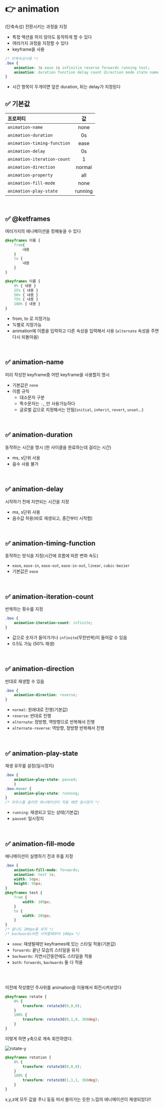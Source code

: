 # 👉 animation
(단축속성) 전환시키는 과정을 지정

- 특정 액션을 하지 않아도 동작하게 할 수 있다
- 여러가지 과정을 지정할 수 있다
- keyframe을 사용

```css
/* 단축속성사용 */
.box {
    animation: 3s ease 1s infinitie reverse forwards running test;
    animation: duration function delay count direction mode state name;
}
```
- 시간 항목이 두개이면 앞은 duration, 뒤는 delay가 지정된다



## ✅ 기본값

|프로퍼티|값|
|:---|:---:|
| `animation-name` | none |
| `animation-duration` | 0s |
| `animation-timing-function` | ease |
| `animation-delay` | 0s |
| `animation-iteration-count` | 1 |
| `animation-direction` | normal |
| `animation-property` | all |
| `animation-fill-mode` | none |
| `animation-play-state` | running |

<br>

## ✅ @ketframes
여러가지의 애니메이션을 정해놓을 수 있다
```css
@keyframes 이름 {
    from{
        내용
    }
    to {
        내용
    }
}

@keyframes 이름 {
    0% { 내용 }
    25% { 내용 }
    50% { 내용 }
    75% { 내용 }
    100% { 내용 }
}
```

- from, to 로 지정가능
- %별로 지정가능
- animation에 이름을 입력하고 다른 속성을 입력해서 사용 (`alternate` 속성을 주면 다시 되돌아옴)

<br>

## ✅ animation-name
미리 작성한 keyframe중 어떤 keyframe을 사용할지 명시

- 기본값은 `none`
- 이름 규칙
    - 대소문자 구분
    - 특수문자는 `-`,`_`만 사용가능하다
    - 글로벌 값으로 지정해서는 안됨(`initial`, `inherit`, `revert`, `unset`...)

<br>

## ✅ animation-duration
동작하는 시간을 명시 (한 사이클을 완료하는데 걸리는 시간)

- ms, s단위 사용
- 음수 사용 불가

<br>

## ✅ animation-delay
시작하기 전에 지연되는 시간을 지정

- ms, s단위 사용
- 음수값 허용(바로 재생되고, 중간부터 시작함)

<br>

## ✅ animation-timing-function
동작하는 방식을 지정(시간에 흐름에 따른 변화 속도)

- `ease`, `ease-in`, `ease-out`, `ease-in-out`, `linear`, `cubic-bezier`
- 기본값은 `ease`

<br>

## ✅ animation-iteration-count
반복하는 횟수를 지정
```css
.box {
    animation-iteration-count: infinite;
}
```
- 값으로 숫자가 들어가거나 `infinite`(무한반복)이 들어갈 수 있음
- 0.5도 가능 (50% 재생)


<br>

## ✅ animation-direction
반대로 재생할 수 있음
```css
.box {
    animation-direction: reverse;
}
```
- `normal`: 원래대로 진행(기본값)
- `reverse`: 반대로 진행 
- `alternate`: 정방향, 역방향으로 반복해서 진행
- `alternate-reverse`: 역방향, 정방향 반복해서 진행



<br>

## ✅ animation-play-state
재생 유무를 설정(일시정지)
```css
.box {
    animation-play-state: paused;
    }
.box:hover {
    animation-play-state: running;
}
/* 마우스를 올리면 애니메이션이 작동 떼면 일시정지 */
```
- `running`: 재생되고 있는 상태(기본값)
- `paused`: 일시정지

<br>

## ✅ animation-fill-mode
애니메이션이 실행하기 전과 후를 지정
```css
.box {
    animation-fill-mode: forwards;
    animation: test 1s;
    width: 50px;
    height: 50px;
}
@keyframes test {
    from {
        width: 100px;
    }
    to {
        width: 200px;
    }
}
/* 끝나도 200px을 유지 */
/* backwards라면 시작할때부터 100px */
```
- `none`: 재생될때만 keyframes에 있는 스타일 적용(기본값)
- `forwards`: 끝난 모습의 스타일을 유지
- `backwards`: 지연시간동안에도 스타일을 적용
- `both`: `forwards`, `backwards` 둘 다 적용


<br>
<br>

이전에 작성했던 주사위를 animation을 이용해서 회전시켜보았다
```css
@keyframes rotate {
    0% {
        transform: rotate3d(0,0,0);
    }
    100% {
        transform: rotate3d(0,1,0, 360deg);
    }
}
```
이렇게 하면 y축으로 계속 회전하였다.

![rotate-y](./img/rotate-y.png)

```css
@keyframes rotation {
    0% {
        transform: rotate3d(0,0,0);
    }
    100% {
        transform: rotate3d(1,1,1, 360deg);
    }
}
```
x,y,z에 모두 값을 주니 둥둥 떠서 돌아가는 듯한 느낌의 애니메이션이 재생되었다!!
